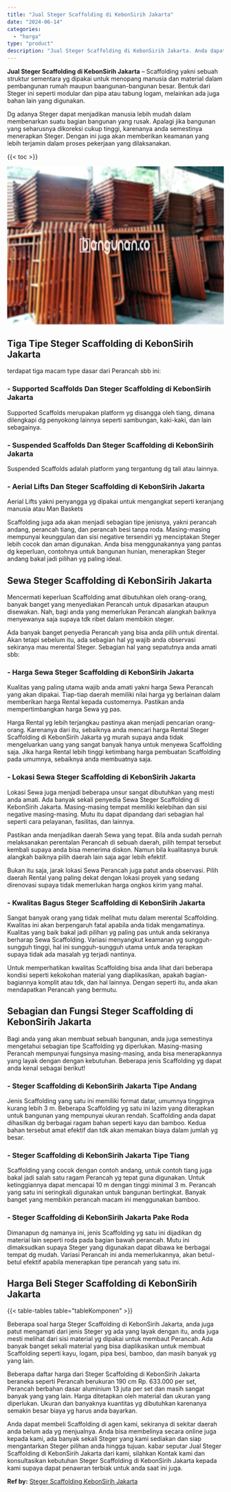 ```yaml
---
title: "Jual Steger Scaffolding di KebonSirih Jakarta"
date: "2024-06-14"
categories: 
  - "harga"
type: "product"
description: "Jual Steger Scaffolding di KebonSirih Jakarta. Anda dapat membeli Scaffolding di agen kami, sekiranya di sekitar daerah anda belum ada yg menjualnya. Anda bi..."
---
```


**Jual Steger Scaffolding di KebonSirih Jakarta** – Scaffolding yakni sebuah struktur sementara yg dipakai untuk menopang manusia dan material dalam pembangunan rumah maupun baangunan-bangunan besar. Bentuk dari Steger ini seperti modular dan pipa atau tabung logam, melainkan ada juga bahan lain yang digunakan.

Dg adanya Steger dapat menjadikan manusia lebih mudah dalam membenarkan suatu bagian bangunan yang rusak. Apalagi jika bangunan yang seharusnya dikoreksi cukup tinggi, karenanya anda semestinya menerapkan Steger. Dengan ini juga akan memberikan keamanan yang lebih terjamin dalam proses pekerjaan yang dilaksanakan.

{{< toc >}}

![Jual Steger Scaffolding di KebonSirih Jakarta](/images/sewa-scaffolding-steger-13.png)

## Tiga Tipe Steger Scaffolding di KebonSirih Jakarta

terdapat tiga macam type dasar dari Perancah sbb ini:

### \- Supported Scaffolds Dan Steger Scaffolding di KebonSirih Jakarta

Supported Scaffolds merupakan platform yg disangga oleh tiang, dimana dilengkapi dg penyokong lainnya seperti sambungan, kaki-kaki, dan lain sebagainya.

### \- Suspended Scaffolds Dan Steger Scaffolding di KebonSirih Jakarta

Suspended Scaffolds adalah platform yang tergantung dg tali atau lainnya.

### \- Aerial Lifts Dan Steger Scaffolding di KebonSirih Jakarta

Aerial Lifts yakni penyangga yg dipakai untuk mengangkat seperti keranjang manusia atau Man Baskets

Scaffolding juga ada akan menjadi sebagian tipe jenisnya, yakni perancah andang, perancah tiang, dan perancah besi tanpa roda. Masing-masing mempunyai keunggulan dan sisi negative tersendiri yg menciptakan Steger lebih cocok dan aman digunakan. Anda bisa menggunakannya yang pantas dg keperluan, contohnya untuk bangunan hunian, menerapkan Steger andang bakal jadi pilihan yg paling ideal.

## Sewa Steger Scaffolding di KebonSirih Jakarta

Mencermati keperluan Scaffolding amat dibutuhkan oleh orang-orang, banyak banget yang menyediakan Perancah untuk dipasarkan ataupun disewakan. Nah, bagi anda yang memerlukan Perancah alangkah baiknya menyewanya saja supaya tdk ribet dalam membikin steger.

Ada banyak banget penyedia Perancah yang bisa anda pilih untuk dirental. Akan tetapi sebelum itu, ada sebagian hal yg wajib anda observasi sekiranya mau merental Steger. Sebagian hal yang sepatutnya anda amati sbb:

### \- Harga Sewa Steger Scaffolding di KebonSirih Jakarta

Kualitas yang paling utama wajib anda amati yakni harga Sewa Perancah yang akan dipakai. Tiap-tiap daerah memiliki nilai harga yg berlainan dalam memberikan harga Rental kepada customernya. Pastikan anda mempertimbangkan harga Sewa yg pas.

Harga Rental yg lebih terjangkau pastinya akan menjadi pencarian orang-orang. Karenanya dari itu, sebaiknya anda mencari harga Rental Steger Scaffolding di KebonSirih Jakarta yg murah supaya anda tidak mengeluarkan uang yang sangat banyak hanya untuk menyewa Scaffolding saja. Jika harga Rental lebih tinggi ketimbang harga pembuatan Scaffolding pada umumnya, sebaiknya anda membuatnya saja.

### \- Lokasi Sewa Steger Scaffolding di KebonSirih Jakarta

Lokasi Sewa juga menjadi beberapa unsur sangat dibutuhkan yang mesti anda amati. Ada banyak sekali penyedia Sewa Steger Scaffolding di KebonSirih Jakarta. Masing-masing tempat memiliki kelebihan dan sisi negative masing-masing. Mutu itu dapat dipandang dari sebagian hal seperti cara pelayanan, fasilitas, dan lainnya.

Pastikan anda menjadikan daerah Sewa yang tepat. Bila anda sudah pernah melaksanakan perentalan Perancah di sebuah daerah, pilih tempat tersebut kembali supaya anda bisa menerima diskon. Namun bila kualitasnya buruk alangkah baiknya pilih daerah lain saja agar lebih efektif.

Bukan itu saja, jarak lokasi Sewa Perancah juga patut anda observasi. Pilih daerah Rental yang paling dekat dengan lokasi proyek yang sedang direnovasi supaya tidak memerlukan harga ongkos kirim yang mahal.

### \- Kwalitas Bagus Steger Scaffolding di KebonSirih Jakarta

Sangat banyak orang yang tidak melihat mutu dalam merental Scaffolding. Kwalitas ini akan berpengaruh fatal apabila anda tidak mengamatinya. Kualitas yang baik bakal jadi pilihan yg paling pas untuk anda sekiranya berharap Sewa Scaffolding. Variasi menyangkut keamanan yg sungguh-sungguh tinggi, hal ini sungguh-sungguh utama untuk anda terapkan supaya tidak ada masalah yg terjadi nantinya.

Untuk memperhatikan kwalitas Scaffolding bisa anda lihat dari beberapa kondisi seperti kekokohan material yang diaplikasikan, apakah bagian-bagiannya komplit atau tdk, dan hal lainnya. Dengan seperti itu, anda akan mendapatkan Perancah yang bermutu.

## Sebagian dan Fungsi Steger Scaffolding di KebonSirih Jakarta

Bagi anda yang akan membuat sebuah bangunan, anda juga semestinya mengetahui sebagian tipe Scaffolding yg diperlukan. Masing-masing Perancah mempunyai fungsinya masing-masing, anda bisa menerapkannya yang layak dengan dengan kebutuhan. Beberapa jenis Scaffolding yg dapat anda kenal sebagai berikut!

### \- Steger Scaffolding di KebonSirih Jakarta Tipe Andang

Jenis Scaffolding yang satu ini memiliki format datar, umumnya tingginya kurang lebih 3 m. Beberapa Scaffolding yg satu ini lazim yang diterapkan untuk bangunan yang mempunyai ukuran rendah. Scaffolding anda dapat dihasilkan dg berbagai ragam bahan seperti kayu dan bamboo. Kedua bahan tersebut amat efektif dan tdk akan memakan biaya dalam jumlah yg besar.

### \- Steger Scaffolding di KebonSirih Jakarta Tipe Tiang

Scaffolding yang cocok dengan contoh andang, untuk contoh tiang juga bakal jadi salah satu ragam Perancah yg tepat guna digunakan. Untuk ketinggiannya dapat mencapai 10 m dengan tinggi minimal 3 m. Perancah yang satu ini seringkali digunakan untuk bangunan bertingkat. Banyak banget yang membikin perancah macam ini menggunakan bamboo.

### \- Steger Scaffolding di KebonSirih Jakarta Pake Roda

Dimanapun dg namanya ini, jenis Scaffolding yg satu ini dijadikan dg material lain seperti roda pada bagian bawah perancah. Mutu ini dimaksudkan supaya Steger yang digunakan dapat dibawa ke berbagai tempat dg mudah. Variasi Perancah ini anda memerlukannya, akan betul-betul efektif apabila menerapkan tipe perancah yang satu ini.

## Harga Beli Steger Scaffolding di KebonSirih Jakarta

{{< table-tables table="tableKomponen" >}}

Beberapa soal harga Steger Scaffolding di KebonSirih Jakarta, anda juga patut mengamati dari jenis Steger yg ada yang layak dengan itu, anda juga mesti melihat dari sisi material yg dipakai untuk membaut Perancah. Ada banyak banget sekali material yang bisa diaplikasikan untuk membuat Scaffolding seperti kayu, logam, pipa besi, bamboo, dan masih banyak yg yang lain.

Beberapa daftar harga dari Steger Scaffolding di KebonSirih Jakarta beraneka seperti Perancah berukuran 190 cm Rp. 633.000 per set, Perancah berbahan dasar aluminium 13 juta per set dan masih sangat banyak yang yang lain. Harga ditetapkan oleh material dan ukuran yang diperlukan. Ukuran dan banyaknya kuantitas yg dibutuhkan karenanya semakin besar biaya yg harus anda bayarkan.

Anda dapat membeli Scaffolding di agen kami, sekiranya di sekitar daerah anda belum ada yg menjualnya. Anda bisa membelinya secara online juga kepada kami, ada banyak sekali Steger yang kami sediakan dan siap mengantarkan Steger pilihan anda hingga tujuan. kabar seputar Jual Steger Scaffolding di KebonSirih Jakarta dari kami, silahkan Kontak kami dan konsultasikan kebutuhan Steger Scaffolding di KebonSirih Jakarta kepada kami supaya dapat penawran terbiak untuk anda saat ini juga.

**Ref by:** [Steger Scaffolding KebonSirih Jakarta](https://id.wikipedia.org/wiki/Steger)
